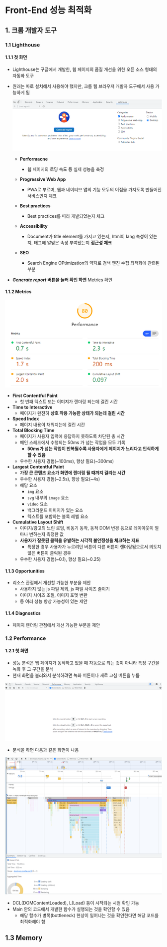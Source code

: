 # Front-End 성능 최적화

## 1. 크롬 개발자 도구

### 1.1 Lighthouse

#### 1.1.1 첫 화면

- Lighthouse는 구글에서 개발한, 웹 페이지의 품질 개선을 위한 오픈 소스 형태의 자동화 도구

- 원래는 따로 설치해서 사용해야 했지만, 크롬 웹 브라우저 개발자 도구에서 사용 가능하게 됨

  ![image-20211221222054641](Front-End_성능_최적화.assets/image-20211221222054641.png)

  - **Performacne**
    - 웹 페이지의 로딩 속도 등 실제 성능을 측정

  - **Progressive Web App**
    - PWA로 부르며, 웹과 네이티브 앱의 기능 모두의 이점을 가지도록 만들어진 서비스인지 체크

  - **Best practices**
    - Best practices를 따라 개발되었는지 체크

  - **Accessibility**
    - Document가 title element를 가지고 있는지, html이 lang 속성이 있는지, 태그에 알맞은 속성 부여댔는지 **접근성 체크**

  - **SEO**
    - Search Engine OPtimization의 약자로 검색 엔진 수집 최적화에 관련된 부분

- ***Generate report* 버튼을 눌러 확인 하면** Metrics 확인

#### 1.1.2 Metrics

  ![image-20211221225131820](Front-End_성능_최적화.assets/image-20211221225131820.png)

  - **First Contentful Paint**
    - 첫 번째 텍스트 또는 이미지가 랜더링 되는데 걸린 시간
  - **Time to Interactive**
    - 페이지가 완전히 **상호 작용 가능한 상태가 되는데 걸린 시간**
  - **Speed Index**
    - 페이지 내용이 채워지는데 걸린 시간
  - **Total Blocking Time**
    - 페이지가 사용자 입력에 응답하지 못하도록 차단된 총 시간
    - 메인 스레드에서 수행되는 50ms 가 넘는 작업을 모두 기록
      - **50ms가 넘는 작업이 반복될수록 사용자에게 페이지가 느리다고 인식하게 할 수 있음**
    - 우수한 사용자 경험(~100ms), 향상 필요(~300ms)
  - **Largest Contentful Paint**
    - **가장 큰 콘텐츠 요소가 화면에 렌더링 될 때까지 걸리는 시간**
    - 우수한 사용자 경험(~2.5s), 향상 필요(~4s)
    - 해당 요소
      - `img` 요소
      - `svg` 내부의 `image` 요소
      - `video` 요소
      - 백그라운드 이미지가 있는 요소
      - 텍스트를 포함하는 블록 레벨 요소
  - **Cumulative Layout Shift**
    - 이미지/광고의 느린 로딩, 비동기 동작, 동적 DOM 변경 등으로 레이아웃이 얼마나 변하는지 측정한 값
    - **사용자가 잘못된 클릭을 유발하는 시각적 불안정성을 체크하는 지표**
      - 특정한 경우 사용자가 누르려던 버튼이 다른 버튼이 랜더링됨으로서 의도치 않은 버튼이 클릭된 경우
    - 우수한 사용자 경험(~0.1), 향상 필요(~0.25)

#### 1.1.3 Opportunities

- 리소스 관점에서 개선할 가능한 부분을 제안
  - 사용하지 않는 js 파일 제외, js 파일 사이즈 줄이기
  - 이미지 사이즈 조절, 이미지 포멧 변환
  - 등 여러 성능 향상 가능성이 있는 제안

#### 1.1.4 Diagnostics

- 페이지 렌더링 관점에서 개선 가능한 부분을 제안

### 1.2 Performance

#### 1.2.1  첫 화면

- 성능 분석은 웹 페이지가 동작하고 있을 때 자동으로 되는 것이 아니라 특정 구간을 녹화 후 그 구간을 분석
- 현재 화면을 불러와서 분석하려면 녹화 버튼이나 새로 고침 버튼을 누름

![image-20220104220049617](Front-End_성능_최적화.assets/image-20220104220049617.png)

- 분석을 하면 다음과 같은 화면이 나옴

![image-20220104220933538](Front-End_성능_최적화.assets/image-20220104220933538.png)

- DCL(DOMContentLoaded), L(Load) 등이 시작되는 시점 확인 가능
- Main 안의 코드에서 개발한 함수가 실행되는 것을 확인할 수 있음
  - 해당 함수가 병목(bottleneck) 현상이 일어나는 것을 확인한다면 해당 코드를 최적화해야 함

## 1.3 Memory

